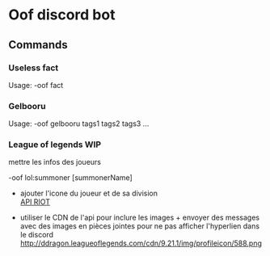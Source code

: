 # Oof discord bot

## Commands

### Useless fact

Usage: -oof fact

### Gelbooru

Usage: -oof gelbooru tags1 tags2 tags3 ...

### League of legends WIP

mettre les infos des joueurs

-oof lol:summoner [summonerName]

* ajouter l'icone du joueur et de sa division <br>
[API RIOT](https://developer.riotgames.com/docs/lol#data-dragon_other)

* utiliser le CDN de l'api pour inclure les images + envoyer des messages avec des images en pièces jointes pour ne pas afficher l'hyperlien dans le discord
http://ddragon.leagueoflegends.com/cdn/9.21.1/img/profileicon/588.png
